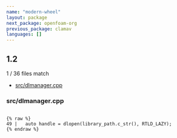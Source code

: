 ```yaml
---
name: "modern-wheel"
layout: package
next_package: openfoam-org
previous_package: clamav
languages: []
---
```

## 1.2
1 / 36 files match

 - [src/dlmanager.cpp](#srcdlmanagercpp)

### src/dlmanager.cpp

```

{% raw %}
49 |   auto handle = dlopen(library_path.c_str(), RTLD_LAZY);
{% endraw %}

```